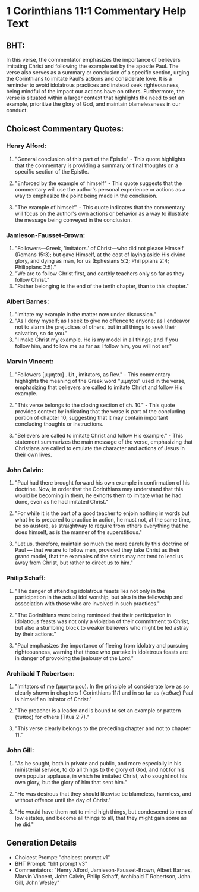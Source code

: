 # 1 Corinthians 11:1 Commentary Help Text

## BHT:
In this verse, the commentator emphasizes the importance of believers imitating Christ and following the example set by the apostle Paul. The verse also serves as a summary or conclusion of a specific section, urging the Corinthians to imitate Paul's actions and considerate love. It is a reminder to avoid idolatrous practices and instead seek righteousness, being mindful of the impact our actions have on others. Furthermore, the verse is situated within a larger context that highlights the need to set an example, prioritize the glory of God, and maintain blamelessness in our conduct.

## Choicest Commentary Quotes:
### Henry Alford:
1. "General conclusion of this part of the Epistle" - This quote highlights that the commentary is providing a summary or final thoughts on a specific section of the Epistle. 

2. "Enforced by the example of himself" - This quote suggests that the commentary will use the author's personal experience or actions as a way to emphasize the point being made in the conclusion. 

3. "The example of himself" - This quote indicates that the commentary will focus on the author's own actions or behavior as a way to illustrate the message being conveyed in the conclusion.

### Jamieson-Fausset-Brown:
1. "Followers—Greek, 'imitators.' of Christ—who did not please Himself (Romans 15:3); but gave Himself, at the cost of laying aside His divine glory, and dying as man, for us (Ephesians 5:2; Philippians 2:4; Philippians 2:5)."
2. "We are to follow Christ first, and earthly teachers only so far as they follow Christ."
3. "Rather belonging to the end of the tenth chapter, than to this chapter."

### Albert Barnes:
1. "Imitate my example in the matter now under discussion."
2. "As I deny myself; as I seek to give no offence to anyone; as I endeavor not to alarm the prejudices of others, but in all things to seek their salvation, so do you."
3. "I make Christ my example. He is my model in all things; and if you follow him, and follow me as far as I follow him, you will not err."

### Marvin Vincent:
1. "Followers [μιμηται] . Lit., imitators, as Rev." - This commentary highlights the meaning of the Greek word "μιμηται" used in the verse, emphasizing that believers are called to imitate Christ and follow His example.

2. "This verse belongs to the closing section of ch. 10." - This quote provides context by indicating that the verse is part of the concluding portion of chapter 10, suggesting that it may contain important concluding thoughts or instructions.

3. "Believers are called to imitate Christ and follow His example." - This statement summarizes the main message of the verse, emphasizing that Christians are called to emulate the character and actions of Jesus in their own lives.

### John Calvin:
1. "Paul had there brought forward his own example in confirmation of his doctrine. Now, in order that the Corinthians may understand that this would be becoming in them, he exhorts them to imitate what he had done, even as he had imitated Christ." 

2. "For while it is the part of a good teacher to enjoin nothing in words but what he is prepared to practice in action, he must not, at the same time, be so austere, as straightway to require from others everything that he does himself, as is the manner of the superstitious."

3. "Let us, therefore, maintain so much the more carefully this doctrine of Paul — that we are to follow men, provided they take Christ as their grand model, that the examples of the saints may not tend to lead us away from Christ, but rather to direct us to him."

### Philip Schaff:
1. "The danger of attending idolatrous feasts lies not only in the participation in the actual idol worship, but also in the fellowship and association with those who are involved in such practices." 

2. "The Corinthians were being reminded that their participation in idolatrous feasts was not only a violation of their commitment to Christ, but also a stumbling block to weaker believers who might be led astray by their actions." 

3. "Paul emphasizes the importance of fleeing from idolatry and pursuing righteousness, warning that those who partake in idolatrous feasts are in danger of provoking the jealousy of the Lord."

### Archibald T Robertson:
1. "Imitators of me (μιμητα μου). In the principle of considerate love as so clearly shown in chapters 1 Corinthians 11:1 and in so far as (καθως) Paul is himself an imitator of Christ." 

2. "The preacher is a leader and is bound to set an example or pattern (τυπος) for others (Titus 2:7)." 

3. "This verse clearly belongs to the preceding chapter and not to chapter 11."

### John Gill:
1. "As he sought, both in private and public, and more especially in his ministerial service, to do all things to the glory of God, and not for his own popular applause, in which he imitated Christ, who sought not his own glory, but the glory of him that sent him." 

2. "He was desirous that they should likewise be blameless, harmless, and without offence until the day of Christ." 

3. "He would have them not to mind high things, but condescend to men of low estates, and become all things to all, that they might gain some as he did."


## Generation Details
- Choicest Prompt: "choicest prompt v1"
- BHT Prompt: "bht prompt v3"
- Commentators: "Henry Alford, Jamieson-Fausset-Brown, Albert Barnes, Marvin Vincent, John Calvin, Philip Schaff, Archibald T Robertson, John Gill, John Wesley"
